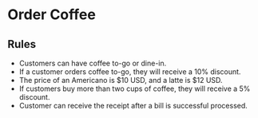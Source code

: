 # Order Coffee

## Rules

* Customers can have coffee to-go or dine-in.
* If a customer orders coffee to-go, they will receive a 10% discount.
* The price of an Americano is $10 USD, and a latte is $12 USD.
* If customers buy more than two cups of coffee, they will receive a 5% discount.
* Customer can receive the receipt after a bill is successful processed.
